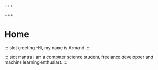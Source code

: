 +++

+++
# Home

::: slot greeting
\-Hi, my name is Armand.
:::

::: slot mantra 
I am a computer science student, freelance developper and machine learning enthusiast. 
:::